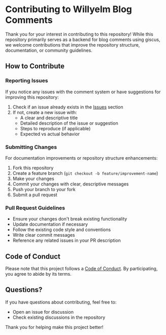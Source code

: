 # Contributing to Willyelm Blog Comments

Thank you for your interest in contributing to this repository! While this repository primarily serves as a backend for blog comments using giscus, we welcome contributions that improve the repository structure, documentation, or community guidelines.

## How to Contribute

### Reporting Issues

If you notice any issues with the comment system or have suggestions for improving this repository:

1. Check if an issue already exists in the [Issues](https://github.com/willyelm/willyelm-blog/issues) section
2. If not, create a new issue with:
   - A clear and descriptive title
   - Detailed description of the issue or suggestion
   - Steps to reproduce (if applicable)
   - Expected vs actual behavior

### Submitting Changes

For documentation improvements or repository structure enhancements:

1. Fork this repository
2. Create a feature branch (`git checkout -b feature/improvement-name`)
3. Make your changes
4. Commit your changes with clear, descriptive messages
5. Push your branch to your fork
6. Submit a pull request

### Pull Request Guidelines

- Ensure your changes don't break existing functionality
- Update documentation if necessary
- Follow the existing code style and conventions
- Write clear commit messages
- Reference any related issues in your PR description

## Code of Conduct

Please note that this project follows a [Code of Conduct](CODE_OF_CONDUCT.md). By participating, you agree to abide by its terms.

## Questions?

If you have questions about contributing, feel free to:
- Open an issue for discussion
- Check existing discussions in the repository

Thank you for helping make this project better!